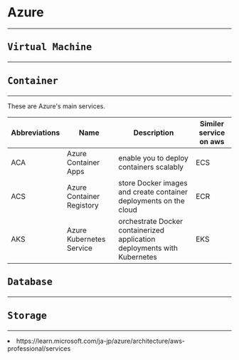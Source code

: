 <head>
    <link rel="stylesheet" href="../src/style.css"/>
</head>


<h1>Azure</h1><hr/>
<h2><pre>Virtual Machine</pre></h2><hr/>


<h2><pre>Container</h2></pre><hr/>
    These are Azure's main services.
    <p>
        <table>
            <thead>
                <tr>
                    <th>Abbreviations</th>
                    <th>Name</th>
                    <th>Description</th>
                    <th>Similer service on aws</th>
                </tr>
            </thead>
            <tbody>
                <tr>
                    <td>ACA</td>
                    <td>Azure Container Apps</td>
                    <td>enable you to deploy containers scalably</td>
                    <td>ECS</td>
                </tr>
                <tr>
                    <td>ACS</td>
                    <td>Azure Container Registory</td>
                    <td>store Docker images and create container deployments on the cloud</td>
                    <td>ECR</td>
                </tr>
                <tr>
                    <td>AKS</td>
                    <td>Azure Kubernetes Service</td>
                    <td>orchestrate Docker containerized application deployments with Kubernetes</td>
                    <td>EKS</td>
                </tr>
            </tbody>
        </table>
    </p>



<h2><pre>Database</h2></pre><hr/>


<h2><pre>Storage</h2></pre><hr/>



<li>
  https://learn.microsoft.com/ja-jp/azure/architecture/aws-professional/services
</li>